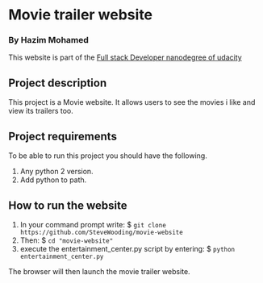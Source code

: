 # Movie trailer website

### By Hazim Mohamed
This website is part of the [Full stack Developer nanodegree of udacity](https://www.udacity.com/course/full-stack-web-developer-nanodegree--nd004)

## Project description

This project is a Movie website. It allows users to see the movies i like and view its trailers too.

## Project requirements

To be able to run this project you should have the following.

1. Any python 2 version.
2. Add python to path.

## How to run the website

1. In your command prompt write: $ `git clone https://github.com/SteveWooding/movie-website`
2. Then: $ `cd "movie-website"`
3. execute the entertainment_center.py script by entering: $ `python entertainment_center.py`

The browser will then launch the movie trailer website.

